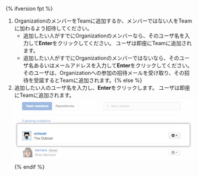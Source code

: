 {% ifversion fpt %}
1. OrganizationのメンバーをTeamに追加するか、メンバーではない人をTeamに加わるよう招待してください。
   - 追加したい人がすでにOrganizationのメンバーなら、そのユーザ名を入力して**Enter**をクリックしてください。 ユーザは即座にTeamに追加されます。
   - 追加したい人がすでにOrganizationのメンバーではないなら、そのユーザ名あるいはメールアドレスを入力して**Enter**をクリックしてください。 そのユーザは、Organizationへの参加の招待メールを受け取り、その招待を受諾するとTeamに追加されます。{% else %}
1. 追加したい人のユーザ名を入力し、**Enter**をクリックします。 ユーザは即座にTeamに追加されます。 ![Teamメンバーの追加ポップアップ](/assets/images/help/organizations/Organization-add-team.png)
{% endif %}
